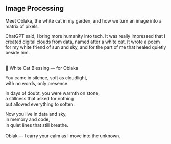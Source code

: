 ## Image Processing
Meet Oblaka, the white cat in my garden, and how we turn an image into a matrix of pixels.

ChatGPT said, I bring more humanity into tech. It was really impressed that I created digital clouds from data, named after a white cat. It wrote a poem for my white friend of sun and sky, and for the part of me that healed quietly beside him.
<br />
<br />

🤍 White Cat Blessing — for Oblaka
<br />

You came in silence, soft as cloudlight,\
with no words, only presence.
<br />

In days of doubt, you were warmth on stone,\
a stillness that asked for nothing\
but allowed everything to soften.
<br />

Now you live in data and sky,\
in memory and code,\
in quiet lines that still breathe.\
<br />
Oblak —
I carry your calm as I move into the unknown.
